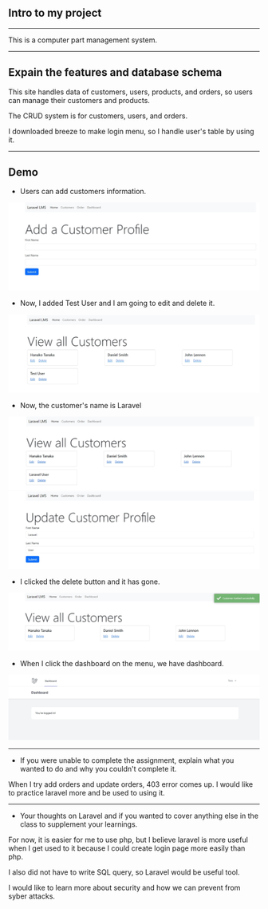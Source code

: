 ## Intro to my project

---

This is a computer part management system. 

---

## Expain the features and database schema

This site handles data of customers, users, products, and orders, so users can manage their customers and products.

The CRUD system is for customers, users, and orders. 

I downloaded breeze to make login menu, so I handle user's table by using it.

---

## Demo

- Users can add customers information.
<img src="/public/img/AddCustomer.jpg" alt="AddCustomer">

- Now, I added Test User and I am going to edit and delete it.
<img src="/public/img/AddedCustomer.jpg" alt="AddedCustomer">

- Now, the customer's name is Laravel
<img src="/public/img/UpdatedCustomer.jpg" alt="UpdatedCustomer">
<img src="/public/img/updateScreen.jpg" alt="UpdatedScreen">

- I clicked the delete button and it has gone.
<img src="/public/img/DeletedCustomer.jpg" alt="DeletedCustomer">

-  When I click the dashboard on the menu, we have dashboard.
<img src="/public/img/dashboard.jpg" alt="dashboard">

---

- If you were unable to complete the assignment, explain what you wanted to do and why you couldn't complete it.
  
When I try add orders and update orders, 403 error comes up. I  would like to practice laravel more and be used to using it.

---

- Your thoughts on Laravel and if you wanted to cover anything else in the class to supplement your learnings.
  
For now, it is easier for me to use php, but I believe laravel is more useful when I get used to it because I could create login page more easily than php.

I also did not have to write SQL query, so Laravel would be useful tool.

I would like to learn more about security and how we can prevent from syber attacks.
